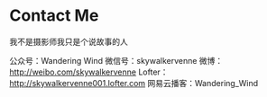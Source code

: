 # Contact Me

我不是摄影师我只是个说故事的人

公众号：Wandering Wind
微信号：skywalkervenne
微博：http://weibo.com/skywalkervenne
Lofter：http://skywalkervenne001.lofter.com
网易云播客：Wandering_Wind
